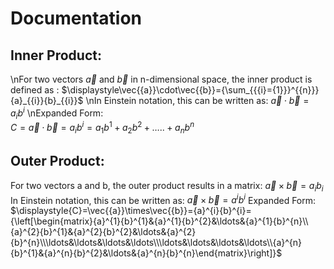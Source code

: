# Documentation
## Inner Product:
\nFor two vectors $\displaystyle\vec{{a}}$ and $\displaystyle\vec{{b}}$ in n-dimensional space, the inner product is defined as :
$\displaystyle\vec{{a}}\cdot\vec{{b}}={\sum_{{{i}={1}}}^{{n}}}{a}_{{i}}{b}_{{i}}$
\nIn Einstein notation, this can be written as:
$\displaystyle\vec{{a}}\cdot\vec{{b}}={a}_{{i}}{b}^{i}$
\nExpanded Form:  
$\displaystyle{C}=\vec{{a}}\cdot\vec{{b}}={a}_{{i}}{b}^{i}={a}_{{1}}{b}^{1}+{a}_{{2}}{b}^{2}+\ldots..+{a}_{{n}}{b}^{n}$
## Outer Product: 
For two vectors a and b, the outer product results in a matrix:
$\displaystyle\vec{{a}}\times\vec{{b}}={a}_{{i}}{b}_{{i}}$
In Einstein notation, this can be written as:
$\displaystyle\vec{{a}}\times\vec{{b}}={a}^{i}{b}^{i}$
Expanded Form:
$\displaystyle{C}=\vec{{a}}\times\vec{{b}}={a}^{i}{b}^{i}={\left[\begin{matrix}{a}^{1}{b}^{1}&{a}^{1}{b}^{2}&\ldots&{a}^{1}{b}^{n}\\{a}^{2}{b}^{1}&{a}^{2}{b}^{2}&\ldots&{a}^{2}{b}^{n}\\\ldots&\ldots&\ldots&\ldots\\\ldots&\ldots&\ldots&\ldots\\{a}^{n}{b}^{1}&{a}^{n}{b}^{2}&\ldots&{a}^{n}{b}^{n}\end{matrix}\right]}$
